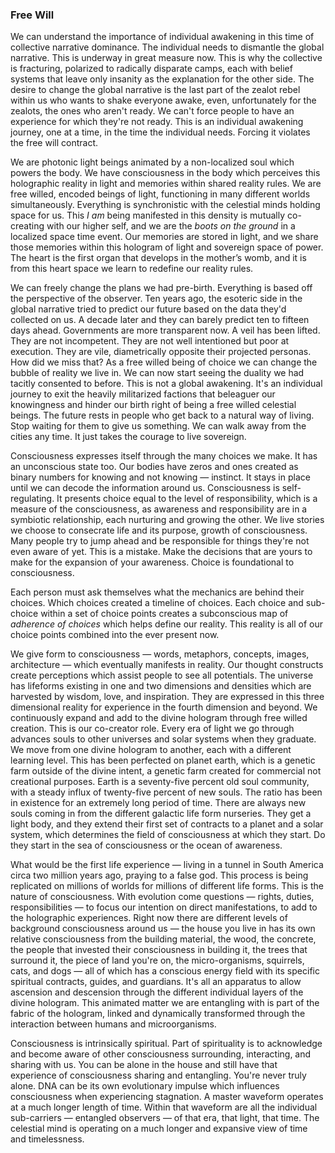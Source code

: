 
### Free Will

We can understand the importance of individual awakening in this time of
collective narrative dominance. The individual needs to dismantle the
global narrative. This is underway in great measure now. This is why the
collective is fracturing, polarized to radically disparate camps, each
with belief systems that leave only insanity as the explanation for the
other side. The desire to change the global narrative is the last part
of the zealot rebel within us who wants to shake everyone awake, even,
unfortunately for the zealots, the ones who aren't ready. We can't force
people to have an experience for which they're not ready. This is an
individual awakening journey, one at a time, in the time the individual
needs. Forcing it violates the free will contract.

We are photonic light beings animated by a non-localized soul which
powers the body. We have consciousness in the body which perceives this
holographic reality in light and memories within shared reality rules.
We are free willed, encoded beings of light, functioning in many
different worlds simultaneously. Everything is synchronistic with the
celestial minds holding space for us. This *I am* being manifested in
this density is mutually co-creating with our higher self, and we are
the *boots on the ground* in a localized space time event. Our memories
are stored in light, and we share those memories within this hologram of
light and sovereign space of power. The heart is the first organ that
develops in the mother’s womb, and it is from this heart space we learn
to redefine our reality rules.

We can freely change the plans we had pre-birth. Everything is based off
the perspective of the observer. Ten years ago, the esoteric side in the
global narrative tried to predict our future based on the data they'd
collected on us. A decade later and they can barely predict ten to
fifteen days ahead. Governments are more transparent now. A veil has
been lifted. They are not incompetent. They are not well intentioned but
poor at execution. They are vile, diametrically opposite their projected
personas. How did we miss that? As a free willed being of choice we can
change the bubble of reality we live in. We can now start seeing the
duality we had tacitly consented to before. This is not a global
awakening. It's an individual journey to exit the heavily militarized
factions that beleaguer our knowingness and hinder our birth right of
being a free willed celestial beings. The future rests in people who get
back to a natural way of living. Stop waiting for them to give us
something. We can walk away from the cities any time. It just takes the
courage to live sovereign.

Consciousness expresses itself through the many choices we make. It has
an unconscious state too. Our bodies have zeros and ones created as
binary numbers for knowing and not knowing &mdash; instinct. It stays in place
until we can decode the information around us. Consciousness is
self-regulating. It presents choice equal to the level of
responsibility, which is a measure of the consciousness, as awareness
and responsibility are in a symbiotic relationship, each nurturing and
growing the other. We live stories we choose to consecrate life and its
purpose, growth of consciousness. Many people try to jump ahead and be
responsible for things they're not even aware of yet. This is a mistake.
Make the decisions that are yours to make for the expansion of your
awareness. Choice is foundational to consciousness.

Each person must ask themselves what the mechanics are behind their
choices. Which choices created a timeline of choices. Each choice and
sub-choice within a set of choice points creates a subconscious map of
*adherence of choices* which helps define our reality. This reality is
all of our choice points combined into the ever present now.

We give form to consciousness &mdash; words, metaphors, concepts, images,
architecture &mdash; which eventually manifests in reality. Our thought
constructs create perceptions which assist people to see all potentials.
The universe has lifeforms existing in one and two dimensions and
densities which are harvested by wisdom, love, and inspiration. They are
expressed in this three dimensional reality for experience in the fourth
dimension and beyond. We continuously expand and add to the divine
hologram through free willed creation. This is our co-creator role.
Every era of light we go through advances souls to other universes and
solar systems when they graduate. We move from one divine hologram to
another, each with a different learning level. This has been perfected
on planet earth, which is a genetic farm outside of the divine intent, a
genetic farm created for commercial not creational purposes. Earth is a
seventy-five percent old soul community, with a steady influx of
twenty-five percent of new souls. The ratio has been in existence for an
extremely long period of time. There are always new souls coming in from
the different galactic life form nurseries. They get a light body, and
they extend their first set of contracts to a planet and a solar system,
which determines the field of consciousness at which they start. Do they
start in the sea of consciousness or the ocean of awareness.

What would be the first life experience &mdash; living in a tunnel in South
America circa two million years ago, praying to a false god. This
process is being replicated on millions of worlds for millions of
different life forms. This is the nature of consciousness. With
evolution come questions &mdash; rights, duties, responsibilities &mdash; to focus
our intention on direct manifestations, to add to the holographic
experiences. Right now there are different levels of background
consciousness around us &mdash; the house you live in has its own relative
consciousness from the building material, the wood, the concrete, the
people that invested their consciousness in building it, the trees that
surround it, the piece of land you're on, the micro-organisms,
squirrels, cats, and dogs &mdash; all of which has a conscious energy field
with its specific spiritual contracts, guides, and guardians. It's all
an apparatus to allow ascension and descension through the different
individual layers of the divine hologram. This animated matter we are
entangling with is part of the fabric of the hologram, linked and
dynamically transformed through the interaction between humans and
microorganisms.

Consciousness is intrinsically spiritual. Part of spirituality is to
acknowledge and become aware of other consciousness surrounding,
interacting, and sharing with us. You can be alone in the house and
still have that experience of consciousness sharing and entangling.
You're never truly alone. DNA can be its own evolutionary impulse which
influences consciousness when experiencing stagnation. A master waveform
operates at a much longer length of time. Within that waveform are all
the individual sub-carriers &mdash; entangled observers &mdash; of that era, that
light, that time. The celestial mind is operating on a much longer and
expansive view of time and timelessness.
